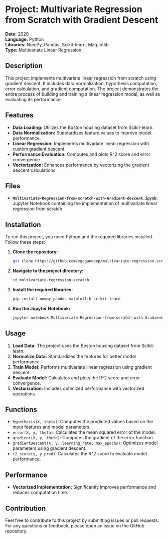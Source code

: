 
# Project: Multivariate Regression from Scratch with Gradient Descent

**Date:** 2020  
**Language:** Python  
**Libraries:** NumPy, Pandas, Scikit-learn, Matplotlib  
**Type:** Multivariate Linear Regression

## Description

This project implements multivariate linear regression from scratch using gradient descent. It includes data normalization, hypothesis computation, error calculation, and gradient computation. The project demonstrates the entire process of building and training a linear regression model, as well as evaluating its performance.

## Features

- **Data Loading:** Utilizes the Boston housing dataset from Scikit-learn.
- **Data Normalization:** Standardizes feature values to improve model performance.
- **Linear Regression:** Implements multivariate linear regression with custom gradient descent.
- **Performance Evaluation:** Computes and plots R^2 score and error convergence.
- **Vectorization:** Enhances performance by vectorizing the gradient descent calculations.

## Files

- **`Multivariate-Regression-from-scratch-with-Gradient-descent.ipynb`:** Jupyter Notebook containing the implementation of multivariate linear regression from scratch.

## Installation

To run this project, you need Python and the required libraries installed. Follow these steps:

1. **Clone the repository:**

   ```bash
   git clone https://github.com/xgagandeep/multivariate-regression-scratch.git
   ```

2. **Navigate to the project directory:**

   ```bash
   cd multivariate-regression-scratch
   ```

3. **Install the required libraries:**

   ```bash
   pip install numpy pandas matplotlib scikit-learn
   ```

4. **Run the Jupyter Notebook:**

   ```bash
   jupyter notebook Multivariate-Regression-from-scratch-with-Gradient-descent.ipynb
   ```

## Usage

1. **Load Data:** The project uses the Boston housing dataset from Scikit-learn.
2. **Normalize Data:** Standardizes the features for better model performance.
3. **Train Model:** Performs multivariate linear regression using gradient descent.
4. **Evaluate Model:** Calculates and plots the R^2 score and error convergence.
5. **Vectorization:** Includes optimized performance with vectorized operations.

## Functions

- `hypothesis(X, theta)`: Computes the predicted values based on the input features and model parameters.
- `error(X, y, theta)`: Calculates the mean squared error of the model.
- `gradient(X, y, theta)`: Computes the gradient of the error function.
- `gradientDescent(X, y, learning_rate, max_epochs)`: Optimizes model parameters using gradient descent.
- `r2_score(y, y_pred)`: Calculates the R^2 score to evaluate model performance.

## Performance

- **Vectorized Implementation:** Significantly improves performance and reduces computation time.

## Contribution

Feel free to contribute to this project by submitting issues or pull requests. For any questions or feedback, please open an issue on the GitHub repository.
